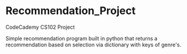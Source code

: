 # Recommendation_Project
CodeCademy CS102 Project

Simple recommendation program built in python that returns a recommendation based on selection via dictionary with keys of genre's.
